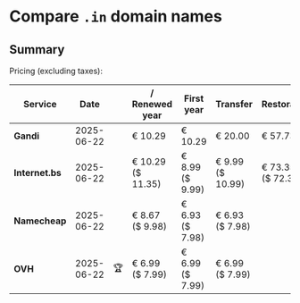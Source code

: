 # Compare `.in` domain names

## Summary

Pricing (excluding taxes):

| Service | Date |  | / Renewed year | First year | Transfer | Restoration |
|--|--|--|--|--|--|--|
| **Gandi** | 2025-06-22 |  | € 10.29 | € 10.29 | € 20.00 | € 57.73 |
| **Internet.bs** | 2025-06-22 |  | € 10.29<br>($ 11.35) | € 8.99<br>($ 9.99) | € 9.99<br>($ 10.99) | € 73.35<br>($ 72.39) |
| **Namecheap** | 2025-06-22 |  | € 8.67<br>($ 9.98) | € 6.93<br>($ 7.98) | € 6.93<br>($ 7.98) |  |
| **OVH** | 2025-06-22 | 🏆 | € 6.99<br>($ 7.99) | € 6.99<br>($ 7.99) | € 6.99<br>($ 7.99) |  |
